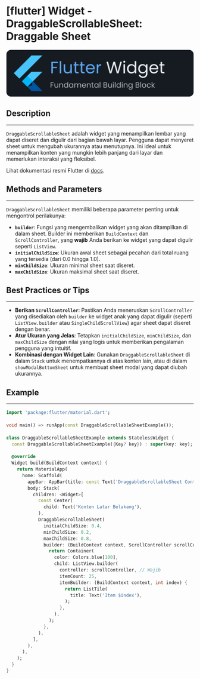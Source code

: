 # [flutter] Widget - DraggableScrollableSheet: Draggable Sheet

![widget](https://raw.githubusercontent.com/oujisan/OuVault/main/img/flutter-widget.png)

## Description
---
`DraggableScrollableSheet` adalah widget yang menampilkan lembar yang dapat diseret dan digulir dari bagian bawah layar. Pengguna dapat menyeret sheet untuk mengubah ukurannya atau menutupnya. Ini ideal untuk menampilkan konten yang mungkin lebih panjang dari layar dan memerlukan interaksi yang fleksibel.

Lihat dokumentasi resmi Flutter di [docs](https://api.flutter.dev/flutter/widgets/DraggableScrollableSheet-class.html).

## Methods and Parameters
---
`DraggableScrollableSheet` memiliki beberapa parameter penting untuk mengontrol perilakunya:
* **`builder`**: Fungsi yang mengembalikan widget yang akan ditampilkan di dalam sheet. Builder ini memberikan `BuildContext` dan `ScrollController`, yang **wajib** Anda berikan ke widget yang dapat digulir seperti `ListView`.
* **`initialChildSize`**: Ukuran awal sheet sebagai pecahan dari total ruang yang tersedia (dari 0.0 hingga 1.0).
* **`minChildSize`**: Ukuran minimal sheet saat diseret.
* **`maxChildSize`**: Ukuran maksimal sheet saat diseret.

## Best Practices or Tips
---
* **Berikan `ScrollController`**: Pastikan Anda meneruskan `ScrollController` yang disediakan oleh `builder` ke widget anak yang dapat digulir (seperti `ListView.builder` atau `SingleChildScrollView`) agar sheet dapat diseret dengan benar.
* **Atur Ukuran yang Jelas**: Tetapkan `initialChildSize`, `minChildSize`, dan `maxChildSize` dengan nilai yang logis untuk memberikan pengalaman pengguna yang intuitif.
* **Kombinasi dengan Widget Lain**: Gunakan `DraggableScrollableSheet` di dalam `Stack` untuk menempatkannya di atas konten lain, atau di dalam `showModalBottomSheet` untuk membuat sheet modal yang dapat diubah ukurannya.

## Example
---
```dart
import 'package:flutter/material.dart';

void main() => runApp(const DraggableScrollableSheetExample());

class DraggableScrollableSheetExample extends StatelessWidget {
  const DraggableScrollableSheetExample({Key? key}) : super(key: key);

  @override
  Widget build(BuildContext context) {
    return MaterialApp(
      home: Scaffold(
        appBar: AppBar(title: const Text('DraggableScrollableSheet Contoh')),
        body: Stack(
          children: <Widget>[
            const Center(
              child: Text('Konten Latar Belakang'),
            ),
            DraggableScrollableSheet(
              initialChildSize: 0.4,
              minChildSize: 0.2,
              maxChildSize: 0.8,
              builder: (BuildContext context, ScrollController scrollController) {
                return Container(
                  color: Colors.blue[100],
                  child: ListView.builder(
                    controller: scrollController, // Wajib
                    itemCount: 25,
                    itemBuilder: (BuildContext context, int index) {
                      return ListTile(
                        title: Text('Item $index'),
                      );
                    },
                  ),
                );
              },
            ),
          ],
        ),
      ),
    );
  }
}